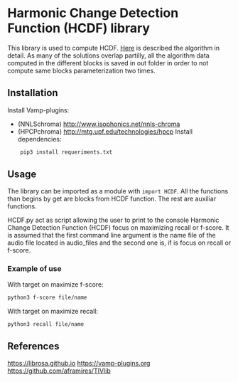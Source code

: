 # Harmonic Change Detection Function (HCDF) library

This library is used to compute HCDF. [Here]() is described the algorithm in detail. As many of the solutions overlap partilly, all the algorithm data computed in the different blocks is saved in out folder in order to not compute same blocks parameterization two times.


## Installation
Install Vamp-plugins:
- (NNLSchroma) http://www.isophonics.net/nnls-chroma
- (HPCPchroma) http://mtg.upf.edu/technologies/hpcp
Install dependencies:
```BASH
	pip3 install requeriments.txt
```

## Usage
The library can be imported as a module with `import HCDF`. All the functions than begins by get are blocks from HCDF
function. The rest are auxiliar functions.

HCDF.py act as script allowing the user to print to the console Harmonic Change Detection Function (HCDF)
focus on maximizing recall or f-score. It is assumed that the first command line argument is
the name file of the audio file located in audio_files and the second one is, if is focus on 
recall or f-score.

### Example of use

With target on maximize f-score:

```BASH
python3 f-score file/name
```

With target on maximize recall:

```BASH
python3 recall file/name
```


## References

https://librosa.github.io
https://vamp-plugins.org
https://github.com/aframires/TIVlib